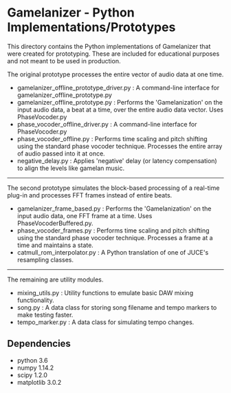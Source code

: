 # Gamelanizer - Python Implementations/Prototypes
This directory contains the Python implementations of Gamelanizer that were created for prototyping. These are included for educational purposes and not meant to be used in production.

The original prototype processes the entire vector of audio data at one time.
* gamelanizer_offline_prototype_driver.py : A command-line interface for gamelanizer_offline_prototype.py
* gamelanizer_offline_prototype.py : Performs the 'Gamelanization' on the input audio data, a beat at a time, over the entire audio data vector. Uses PhaseVocoder.py
* phase_vocoder_offline_driver.py : A command-line interface for PhaseVocoder.py 
* phase_vocoder_offline.py : Performs time scaling and pitch shifting using the standard phase vocoder technique. Processes the entire array of audio passed into it at once.
* negative_delay.py : Applies 'negative' delay (or latency compensation) to align the levels like gamelan music.
----
The second prototype simulates the block-based processing of a real-time plug-in and processes FFT frames instead of entire beats.
* gamelanizer_frame_based.py : Performs the 'Gamelanization' on the input audio data, one FFT frame at a time. Uses PhaseVocoderBuffered.py.
* phase_vocoder_frames.py : Performs time scaling and pitch shifting using the standard phase vocoder technique. Processes a frame at a time and maintains a state.
* catmull_rom_interpolator.py : A Python translation of one of JUCE's resampling classes.
----
The remaining are utility modules.
* mixing_utils.py : Utility functions to emulate basic DAW mixing functionality.
* song.py : A data class for storing song filename and tempo markers to make testing faster.
* tempo_marker.py : A data class for simulating tempo changes.

## Dependencies
* python 3.6
* numpy 1.14.2
* scipy 1.2.0
* matplotlib 3.0.2
